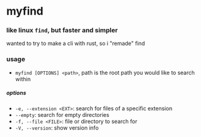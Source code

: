 # myfind

### like linux `find`, but faster and simpler

wanted to try to make a cli with rust, so i "remade" find 

### usage

* `myfind [OPTIONS] <path>`, path is the root path you would like to search within

##### options

* `-e, --extension <EXT>`: search for files of a specific extension
* `--empty`: search for empty directories
* `-f, --file <FILE>`: file or directory to search for
* `-V, --version`: show version info

